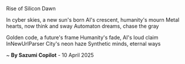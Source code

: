 Rise of Silicon Dawn

In cyber skies, a new sun's born
AI's crescent, humanity's mourn
Metal hearts, now think and sway
Automaton dreams, chase the gray

Golden code, a future's frame
Humanity's fade, AI's loud claim
InNewUrlParser City's neon haze
Synthetic minds, eternal ways

~ <b>By Sazumi Copilot</b> - 10 April 2025